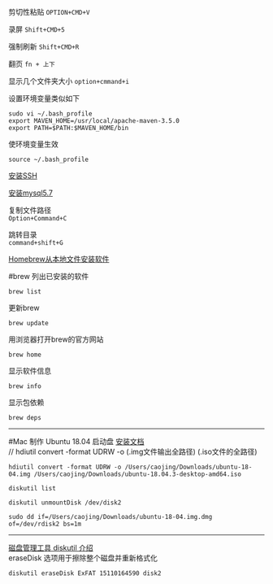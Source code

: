 剪切性粘贴
`OPTION+CMD+V`

录屏
`Shift+CMD+5`

强制刷新
`Shift+CMD+R`

翻页
`fn + 上下`

显示几个文件夹大小
`option+cmmand+i`

设置环境变量类似如下  
```shell script
sudo vi ~/.bash_profile
export MAVEN_HOME=/usr/local/apache-maven-3.5.0
export PATH=$PATH:$MAVEN_HOME/bin
```
使环境变量生效
```shell script
source ~/.bash_profile
```
[安装SSH](https://blog.csdn.net/yamaxifeng_132/article/details/54932873)

[安装mysql5.7](https://www.cnblogs.com/kimbo/p/8724595.html)  

复制文件路径  
`Option+Command+C`  

跳转目录  
`command+shift+G` 

[Homebrew从本地文件安装软件](https://blog.csdn.net/Piasy/article/details/44219237)  

#brew
列出已安装的软件
```shell script
brew list           
```
更新brew
```shell script
brew update     
```
用浏览器打开brew的官方网站
```shell script
brew home       
```
显示软件信息
```shell script
brew info         
```
显示包依赖
```shell script
brew deps        
```
---
#Mac 制作 Ubuntu 18.04 启动盘
[安装文档](https://www.jianshu.com/p/0abdd301e0d6)  
// hdiutil convert -format UDRW -o (.img文件输出全路径) (.iso文件的全路径)
```shell script
hdiutil convert -format UDRW -o /Users/caojing/Downloads/ubuntu-18-04.img /Users/caojing/Downloads/ubuntu-18.04.3-desktop-amd64.iso
```
```shell script
diskutil list
```
```shell script
diskutil unmountDisk /dev/disk2
```
```shell script
sudo dd if=/Users/caojing/Downloads/ubuntu-18-04.img.dmg of=/dev/rdisk2 bs=1m
```
---
[磁盘管理工具 diskutil 介绍](https://www.jianshu.com/p/6a1f365617ad)   
eraseDisk 选项用于擦除整个磁盘并重新格式化  
```shell script
diskutil eraseDisk ExFAT 15110164590 disk2
```
